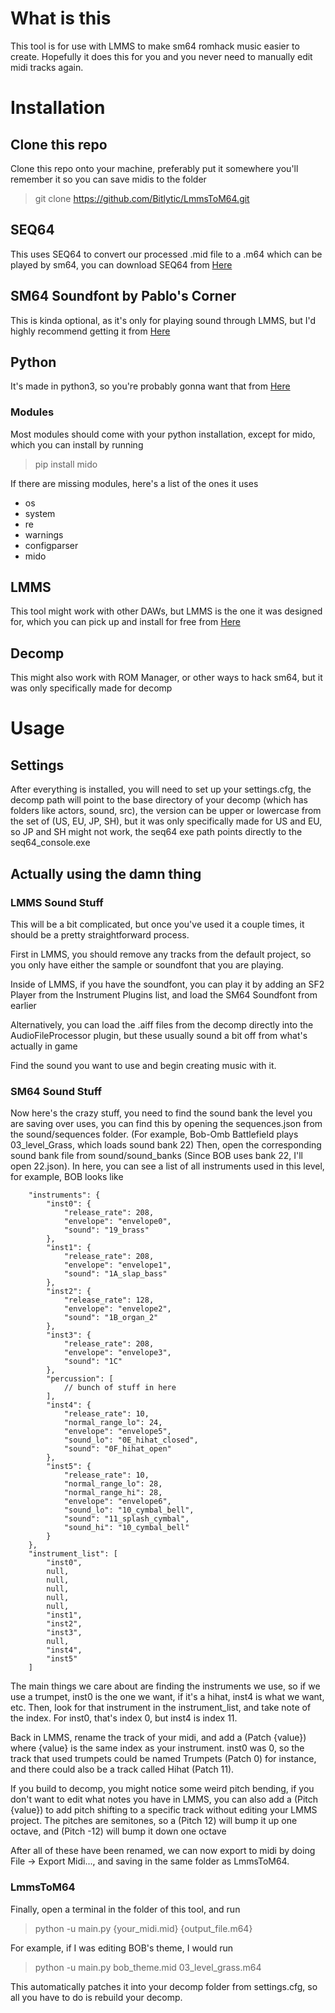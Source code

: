 # What is this
This tool is for use with LMMS to make sm64 romhack music easier to create. Hopefully it does this for you and you never need to manually edit midi tracks again.

# Installation
## Clone this repo
Clone this repo onto your machine, preferably put it somewhere you'll remember it so you can save midis to the folder
> git clone https://github.com/Bitlytic/LmmsToM64.git

## SEQ64
This uses SEQ64 to convert our processed .mid file to a .m64 which can be played by sm64, you can download SEQ64 from [Here](https://github.com/sauraen/seq64)

## SM64 Soundfont by Pablo's Corner
This is kinda optional, as it's only for playing sound through LMMS, but I'd highly recommend getting it from [Here](https://www.smwcentral.net/?p=viewthread&t=88116)

## Python
It's made in python3, so you're probably gonna want that from [Here](https://www.python.org/)

### Modules
Most modules should come with your python installation, except for mido, which you can install by running
> pip install mido

If there are missing modules, here's a list of the ones it uses
- os
- system
- re
- warnings
- configparser
- mido

## LMMS
This tool might work with other DAWs, but LMMS is the one it was designed for, which you can pick up and install for free from [Here](https://lmms.io/)

## Decomp
This might also work with ROM Manager, or other ways to hack sm64, but it was only specifically made for decomp

# Usage
## Settings
After everything is installed, you will need to set up your settings.cfg, the decomp path will point to the base directory of your decomp (which has folders like actors, sound, src), the version can be upper or lowercase from the set of (US, EU, JP, SH), but it was only specifically made for US and EU, so JP and SH might not work, the seq64 exe path points directly to the seq64_console.exe

## Actually using the damn thing
### LMMS Sound Stuff
This will be a bit complicated, but once you've used it a couple times, it should be a pretty straightforward process.

First in LMMS, you should remove any tracks from the default project, so you only have either the sample or soundfont that you are playing.

Inside of LMMS, if you have the soundfont, you can play it by adding an SF2 Player from the Instrument Plugins list, and load the SM64 Soundfont from earlier

Alternatively, you can load the .aiff files from the decomp directly into the AudioFileProcessor plugin, but these usually sound a bit off from what's actually in game

Find the sound you want to use and begin creating music with it.

### SM64 Sound Stuff
Now here's the crazy stuff, you need to find the sound bank the level you are saving over uses, you can find this by opening the sequences.json from the 
sound/sequences folder. (For example, Bob-Omb Battlefield plays 03_level_Grass, which loads sound bank 22) Then, open the corresponding sound bank file from 
sound/sound_banks (Since BOB uses bank 22, I'll open 22.json). In here, you can see a list of all instruments used in this level, for example, BOB looks like 
```
    "instruments": {
        "inst0": {
            "release_rate": 208,
            "envelope": "envelope0",
            "sound": "19_brass"
        },
        "inst1": {
            "release_rate": 208,
            "envelope": "envelope1",
            "sound": "1A_slap_bass"
        },
        "inst2": {
            "release_rate": 128,
            "envelope": "envelope2",
            "sound": "1B_organ_2"
        },
        "inst3": {
            "release_rate": 208,
            "envelope": "envelope3",
            "sound": "1C"
        },
        "percussion": [
            // bunch of stuff in here
        ],
        "inst4": {
            "release_rate": 10,
            "normal_range_lo": 24,
            "envelope": "envelope5",
            "sound_lo": "0E_hihat_closed",
            "sound": "0F_hihat_open"
        },
        "inst5": {
            "release_rate": 10,
            "normal_range_lo": 28,
            "normal_range_hi": 28,
            "envelope": "envelope6",
            "sound_lo": "10_cymbal_bell",
            "sound": "11_splash_cymbal",
            "sound_hi": "10_cymbal_bell"
        }
    },
    "instrument_list": [
        "inst0",
        null,
        null,
        null,
        null,
        null,
        "inst1",
        "inst2",
        "inst3",
        null,
        "inst4",
        "inst5"
    ]
```
The main things we care about are finding the instruments we use, so if we use a trumpet, inst0 is the one we want, if it's a hihat, inst4 is what we want, etc. 
Then, look for that instrument in the instrument_list, and take note of the index. For inst0, that's index 0, but inst4 is index 11.

Back in LMMS, rename the track of your midi, and add a (Patch {value}) where {value} is the same index as your instrument. inst0 was 0, so the track 
that used trumpets could be named Trumpets (Patch 0) for instance, and there could also be a track called Hihat (Patch 11). 

If you build to decomp, you might notice some weird pitch bending, if you don't want to edit what notes you have in LMMS, you can also add a (Pitch {value}) to 
add pitch shifting to a specific track without editing your LMMS project. The pitches are semitones, so a (Pitch 12) will bump it up one octave, and (Pitch -12) will
bump it down one octave

After all of these have been renamed, we can now export to midi by doing File -> Export Midi..., and saving in the same folder as LmmsToM64.

### LmmsToM64
Finally, open a terminal in the folder of this tool, and run
> python -u main.py {your_midi.mid} {output_file.m64}

For example, if I was editing BOB's theme, I would run
> python -u main.py bob_theme.mid 03_level_grass.m64

This automatically patches it into your decomp folder from settings.cfg, so all you have to do is rebuild your decomp.

